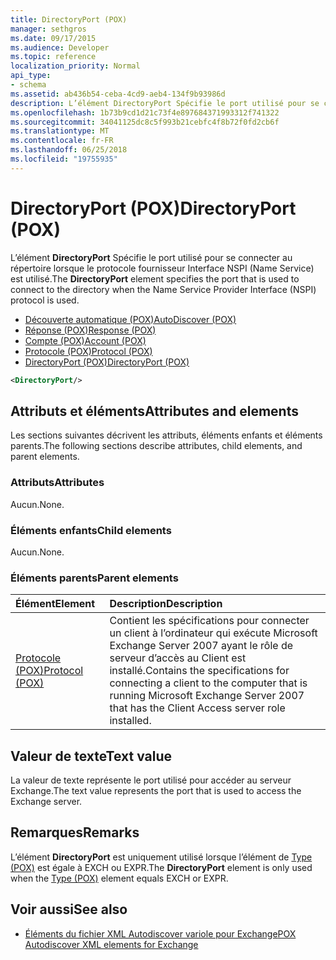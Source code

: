 ```yaml
---
title: DirectoryPort (POX)
manager: sethgros
ms.date: 09/17/2015
ms.audience: Developer
ms.topic: reference
localization_priority: Normal
api_type:
- schema
ms.assetid: ab436b54-ceba-4cd9-aeb4-134f9b93986d
description: L’élément DirectoryPort Spécifie le port utilisé pour se connecter au répertoire lorsque le protocole fournisseur Interface NSPI (Name Service) est utilisé.
ms.openlocfilehash: 1b73b9cd1d21c73f4e897684371993312f741322
ms.sourcegitcommit: 34041125dc8c5f993b21cebfc4f8b72f0fd2cb6f
ms.translationtype: MT
ms.contentlocale: fr-FR
ms.lasthandoff: 06/25/2018
ms.locfileid: "19755935"
---
```

# <a name="directoryport-pox"></a><span data-ttu-id="2613f-103">DirectoryPort (POX)</span><span class="sxs-lookup"><span data-stu-id="2613f-103">DirectoryPort (POX)</span></span>

<span data-ttu-id="2613f-104">L’élément **DirectoryPort** Spécifie le port utilisé pour se connecter au répertoire lorsque le protocole fournisseur Interface NSPI (Name Service) est utilisé.</span><span class="sxs-lookup"><span data-stu-id="2613f-104">The **DirectoryPort** element specifies the port that is used to connect to the directory when the Name Service Provider Interface (NSPI) protocol is used.</span></span> 
  
- [<span data-ttu-id="2613f-105">Découverte automatique (POX)</span><span class="sxs-lookup"><span data-stu-id="2613f-105">AutoDiscover (POX)</span></span>](autodiscover-pox.md) 
- [<span data-ttu-id="2613f-106">Réponse (POX)</span><span class="sxs-lookup"><span data-stu-id="2613f-106">Response (POX)</span></span>](response-pox.md)  
- [<span data-ttu-id="2613f-107">Compte (POX)</span><span class="sxs-lookup"><span data-stu-id="2613f-107">Account (POX)</span></span>](account-pox.md)  
- [<span data-ttu-id="2613f-108">Protocole (POX)</span><span class="sxs-lookup"><span data-stu-id="2613f-108">Protocol (POX)</span></span>](protocol-pox.md)  
- [<span data-ttu-id="2613f-109">DirectoryPort (POX)</span><span class="sxs-lookup"><span data-stu-id="2613f-109">DirectoryPort (POX)</span></span>](directoryport-pox.md)
  
```xml
<DirectoryPort/>
```

## <a name="attributes-and-elements"></a><span data-ttu-id="2613f-110">Attributs et éléments</span><span class="sxs-lookup"><span data-stu-id="2613f-110">Attributes and elements</span></span>

<span data-ttu-id="2613f-111">Les sections suivantes décrivent les attributs, éléments enfants et éléments parents.</span><span class="sxs-lookup"><span data-stu-id="2613f-111">The following sections describe attributes, child elements, and parent elements.</span></span>
  
### <a name="attributes"></a><span data-ttu-id="2613f-112">Attributs</span><span class="sxs-lookup"><span data-stu-id="2613f-112">Attributes</span></span>

<span data-ttu-id="2613f-113">Aucun.</span><span class="sxs-lookup"><span data-stu-id="2613f-113">None.</span></span>
  
### <a name="child-elements"></a><span data-ttu-id="2613f-114">Éléments enfants</span><span class="sxs-lookup"><span data-stu-id="2613f-114">Child elements</span></span>

<span data-ttu-id="2613f-115">Aucun.</span><span class="sxs-lookup"><span data-stu-id="2613f-115">None.</span></span>
  
### <a name="parent-elements"></a><span data-ttu-id="2613f-116">Éléments parents</span><span class="sxs-lookup"><span data-stu-id="2613f-116">Parent elements</span></span>

|<span data-ttu-id="2613f-117">**Élément**</span><span class="sxs-lookup"><span data-stu-id="2613f-117">**Element**</span></span>|<span data-ttu-id="2613f-118">**Description**</span><span class="sxs-lookup"><span data-stu-id="2613f-118">**Description**</span></span>|
|:-----|:-----|
|[<span data-ttu-id="2613f-119">Protocole (POX)</span><span class="sxs-lookup"><span data-stu-id="2613f-119">Protocol (POX)</span></span>](protocol-pox.md) <br/> |<span data-ttu-id="2613f-120">Contient les spécifications pour connecter un client à l’ordinateur qui exécute Microsoft Exchange Server 2007 ayant le rôle de serveur d’accès au Client est installé.</span><span class="sxs-lookup"><span data-stu-id="2613f-120">Contains the specifications for connecting a client to the computer that is running Microsoft Exchange Server 2007 that has the Client Access server role installed.</span></span>  <br/> |
   
## <a name="text-value"></a><span data-ttu-id="2613f-121">Valeur de texte</span><span class="sxs-lookup"><span data-stu-id="2613f-121">Text value</span></span>

<span data-ttu-id="2613f-122">La valeur de texte représente le port utilisé pour accéder au serveur Exchange.</span><span class="sxs-lookup"><span data-stu-id="2613f-122">The text value represents the port that is used to access the Exchange server.</span></span>
  
## <a name="remarks"></a><span data-ttu-id="2613f-123">Remarques</span><span class="sxs-lookup"><span data-stu-id="2613f-123">Remarks</span></span>

<span data-ttu-id="2613f-124">L’élément **DirectoryPort** est uniquement utilisé lorsque l’élément de [Type (POX)](type-pox.md) est égale à EXCH ou EXPR.</span><span class="sxs-lookup"><span data-stu-id="2613f-124">The **DirectoryPort** element is only used when the [Type (POX)](type-pox.md) element equals EXCH or EXPR.</span></span> 
  
## <a name="see-also"></a><span data-ttu-id="2613f-125">Voir aussi</span><span class="sxs-lookup"><span data-stu-id="2613f-125">See also</span></span>

- [<span data-ttu-id="2613f-126">Éléments du fichier XML Autodiscover variole pour Exchange</span><span class="sxs-lookup"><span data-stu-id="2613f-126">POX Autodiscover XML elements for Exchange</span></span>](pox-autodiscover-xml-elements-for-exchange.md)


